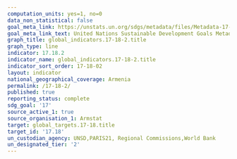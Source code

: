 ```yaml
---
computation_units: yes=1, no=0
data_non_statistical: false
goal_meta_link: https://unstats.un.org/sdgs/metadata/files/Metadata-17-18-02.pdf
goal_meta_link_text: United Nations Sustainable Development Goals Metadata (pdf 468kB)
graph_title: global_indicators.17-18-2.title
graph_type: line
indicator: 17.18.2
indicator_name: global_indicators.17-18-2.title
indicator_sort_order: 17-18-02
layout: indicator
national_geographical_coverage: Armenia
permalink: /17-18-2/
published: true
reporting_status: complete
sdg_goal: '17'
source_active_1: true
source_organisation_1: Armstat
target: global_targets.17-18.title
target_id: '17.18'
un_custodian_agency: UNSD,PARIS21, Regional Commissions,World Bank
un_designated_tier: '2'
---
```

